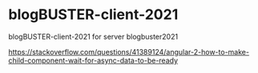 # blogBUSTER-client-2021

blogBUSTER-client-2021 for server blogbuster2021


https://stackoverflow.com/questions/41389124/angular-2-how-to-make-child-component-wait-for-async-data-to-be-ready
